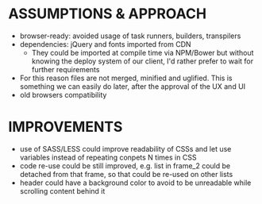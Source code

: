 ASSUMPTIONS & APPROACH
==
* browser-ready: avoided usage of task runners, builders, transpilers
* dependencies: jQuery and fonts imported from CDN
  * They could be imported at compile time via NPM/Bower but without knowing the deploy system of our client, I'd rather prefer to wait for further requirements
* For this reason files are not merged, minified and uglified. This is something we can easily do later, after the approval of the UX and UI  
* old browsers compatibility

IMPROVEMENTS
==
* use of SASS/LESS could improve readability of CSSs and let use variables instead of repeating  conpets N times in CSS
* code re-use could be still improved, e.g. list in frame_2 could be detached from that frame, so that could be re-used on other lists
* header could have a background color to avoid to be unreadable while scrolling content behind it